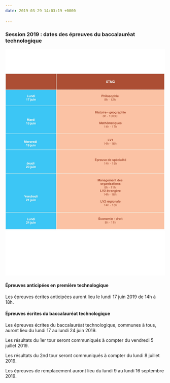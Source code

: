 ```yaml
---
date: 2019-03-29 14:03:19 +0000

---
```

### Session 2019 : dates des épreuves du baccalauréat technologique

![](/uploads/dates-bac-STMG.jpg)

#### Épreuves anticipées en première technologique

Les épreuves écrites anticipées auront lieu le lundi 17 juin 2019 de 14h à 18h.

#### Épreuves écrites du baccalauréat technologique

Les épreuves écrites du baccalauréat technologique, communes à tous, auront lieu du lundi 17 au lundi 24 juin 2019.

Les résultats du 1er tour seront communiqués à compter du vendredi 5 juillet 2019.

Les résultats du 2nd tour seront communiqués à compter du lundi 8 juillet 2019.

Les épreuves de remplacement auront lieu du lundi 9 au lundi 16 septembre 2019.